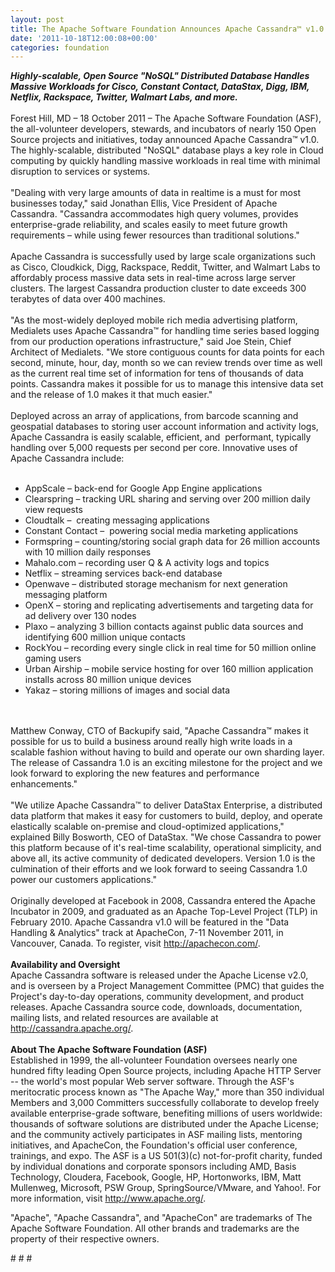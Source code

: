 ```yaml
---
layout: post
title: The Apache Software Foundation Announces Apache Cassandra™ v1.0
date: '2011-10-18T12:00:08+00:00'
categories: foundation
---
```

<div><b><i>Highly-scalable, Open Source &quot;NoSQL&quot; Distributed Database Handles Massive Workloads for Cisco, Constant Contact, DataStax, Digg, IBM, Netflix, Rackspace, Twitter, Walmart Labs, and more.</i></b></div> 
  <div><span><br />Forest Hill, MD – 18 October 2011 – The Apache Software Foundation (ASF), the all-volunteer developers, stewards, and incubators of nearly 150 Open Source projects and initiatives, today announced Apache Cassandra™ v1.0. The highly-scalable, distributed&nbsp;</span>&quot;<span>NoSQL</span>&quot;<span>&nbsp;database plays a key role in Cloud computing by quickly handling massive workloads in real time with minimal disruption to services or systems.</span></div> 
  <div><br />&quot;Dealing with very large amounts of data in realtime is a must for most businesses today,&quot; said Jonathan Ellis, Vice President of Apache Cassandra. &quot;Cassandra accommodates high query volumes, provides enterprise-grade reliability, and scales easily to meet future growth requirements – while using fewer resources than traditional solutions.&quot;</div> 
  <div><br />Apache Cassandra is successfully used by large scale organizations such as Cisco, Cloudkick, Digg, Rackspace, Reddit, Twitter, and Walmart Labs to affordably process massive data sets in real-time across large server clusters. The largest Cassandra production cluster to date exceeds 300 terabytes of data over 400 machines.</div> 
  <div><br />&quot;As the most-widely deployed mobile rich media advertising platform, Medialets uses Apache Cassandra™ for handling time series based logging from our production operations infrastructure,&quot; said Joe Stein, Chief Architect of Medialets. &quot;We store contiguous counts for data points for each second, minute, hour, day, month so we can review trends over time as well as the current real time set of information for tens of thousands of data points. Cassandra makes it possible for us to manage this intensive data set and the release of 1.0 makes it that much easier.&quot;</div> 
  <div><br />Deployed across an array of applications, from barcode scanning and geospatial databases to storing user account information and activity logs, Apache Cassandra is easily scalable, efficient, and &nbsp;performant, typically handling over 5,000 requests per second per core. Innovative uses of Apache Cassandra include:<br /><br /></div> 
  <div> 
    <ul> 
      <li>AppScale – back-end for Google App Engine applications</li> 
      <li>Clearspring – tracking URL sharing and serving over 200 million daily view requests</li> 
      <li>Cloudtalk – &nbsp;creating messaging applications</li> 
      <li>Constant Contact – &nbsp;powering social media marketing applications</li> 
      <li>Formspring – counting/storing social graph data for 26 million accounts with 10 million daily responses</li> 
      <li>Mahalo.com – recording user Q &amp; A activity logs and topics&nbsp;</li> 
      <li>Netflix – streaming services back-end database</li> 
      <li>Openwave – distributed storage mechanism for next generation messaging platform</li> 
      <li>OpenX – storing and replicating advertisements and targeting data for ad delivery over 130 nodes</li> 
      <li>Plaxo – analyzing 3 billion contacts against public data sources and identifying 600 million unique contacts</li> 
      <li>RockYou – recording every single click in real time for 50 million online gaming users</li> 
      <li>Urban Airship – mobile service hosting for over 160 million application installs across 80 million unique devices&nbsp;</li> 
      <li>Yakaz – storing millions of images and social data</li> 
    </ul> 
  </div> 
  <div><br /></div> 
  <div><br />Matthew Conway, CTO of Backupify said, &quot;Apache Cassandra™ makes it possible for us to build a business around really high write loads in a scalable fashion without having to build and operate our own sharding layer. The release of Cassandra 1.0 is an exciting milestone for the project and we look forward to exploring the new features and performance enhancements.&quot;</div> 
  <div><br />&quot;We utilize Apache Cassandra™ to deliver DataStax Enterprise, a distributed data platform that makes it easy for customers to build, deploy, and operate elastically scalable on-premise and cloud-optimized applications,&quot; explained Billy Bosworth, CEO of DataStax. &quot;We chose Cassandra to power this platform because of it's real-time scalability, operational simplicity, and above all, its active community of dedicated developers. Version 1.0 is the culmination of their efforts and we look forward to seeing Cassandra 1.0 power our customers applications.&quot;<br /><br /></div> 
  <div><span>Originally developed at Facebook in 2008, Cassandra entered the Apache Incubator in 2009, and graduated as an Apache Top-Level Project (TLP) in February 2010. Apache Cassandra v1.0 will be featured in the&nbsp;</span>&quot;<span>Data Handling &amp; Analytics</span>&quot;<span>&nbsp;track at ApacheCon, 7-11 November 2011, in Vancouver, Canada. To register, visit <a href="http://apachecon.com/">http://apachecon.com/</a>.<br /><br /></span></div> 
  <div><b>Availability and Oversight</b></div> 
  <div>Apache Cassandra software is released under the Apache License v2.0, and is overseen by a Project Management Committee (PMC) that guides the Project's day-to-day operations, community development, and product releases. Apache Cassandra source code, downloads, documentation, mailing lists, and related resources are available at <a href="http://cassandra.apache.org/">http://cassandra.apache.org/</a>.<br /><br /></div> 
  <div><b>About The Apache Software Foundation (ASF)</b></div> 
  <div>Established in 1999, the all-volunteer Foundation oversees nearly one hundred fifty leading Open Source projects, including Apache HTTP Server -- the world's most popular Web server software. Through the ASF's meritocratic process known as &quot;The Apache Way,&quot; more than 350 individual Members and 3,000 Committers successfully collaborate to develop freely available enterprise-grade software, benefiting millions of users worldwide: thousands of software solutions are distributed under the Apache License; and the community actively participates in ASF mailing lists, mentoring initiatives, and ApacheCon, the Foundation's official user conference, trainings, and expo. The ASF is a US 501(3)(c) not-for-profit charity, funded by individual donations and corporate sponsors including AMD, Basis Technology, Cloudera, Facebook, Google, HP, Hortonworks, IBM, Matt Mullenweg, Microsoft, PSW Group, SpringSource/VMware, and Yahoo!. For more information, visit <a href="http://www.apache.org/">http://www.apache.org/</a>.</div> 
  <p>&quot;Apache&quot;, &quot;Apache Cassandra&quot;, and &quot;ApacheCon&quot; are trademarks of The Apache Software Foundation. All other brands and trademarks are the property of their respective owners.</p> 
  <p># # #</p>
